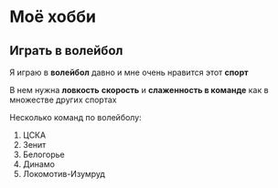 # Моё хобби

## Играть в волейбол

Я играю в **волейбол** давно и мне очень нравится этот **спорт**

В нем нужна **ловкость** **скорость** и **слаженность в команде** как в множестве других спортах

Несколько команд по волейболу:
1. ЦСКА
2. Зенит
3. Белогорье
4. Динамо
5. Локомотив-Изумруд
